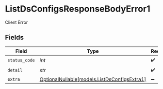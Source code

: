 # ListDsConfigsResponseBodyError1

Client Error


## Fields

| Field                                                                            | Type                                                                             | Required                                                                         | Description                                                                      |
| -------------------------------------------------------------------------------- | -------------------------------------------------------------------------------- | -------------------------------------------------------------------------------- | -------------------------------------------------------------------------------- |
| `status_code`                                                                    | *int*                                                                            | :heavy_check_mark:                                                               | N/A                                                                              |
| `detail`                                                                         | *str*                                                                            | :heavy_check_mark:                                                               | N/A                                                                              |
| `extra`                                                                          | [OptionalNullable[models.ListDsConfigsExtra1]](../models/listdsconfigsextra1.md) | :heavy_minus_sign:                                                               | N/A                                                                              |